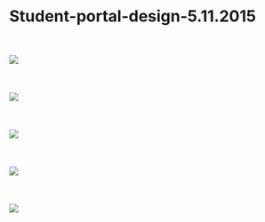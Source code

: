 # Student-portal-design-5.11.2015


</br>
</br>
<img height src="https://imgur.com/BfcizGH.png" />
</br>
</br>


</br>
</br>
<img height src="https://imgur.com/DnKjI7L.png" />
</br>
</br>


</br>
</br>
<img height src="https://imgur.com/Ks9NzL2.png" />
</br>
</br>


</br>
</br>
<img height src="https://imgur.com/F2XKl9J.png" />
</br>
</br>


</br>
</br>
<img height src="https://imgur.com/v8K41Uy.png" />
</br>
</br>
